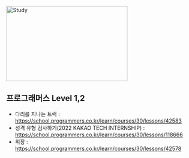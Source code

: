 
<img src="https://user-images.githubusercontent.com/48742378/188807515-acd7d68d-4ca4-4381-99d6-d78e065ccd50.jpg" text-align="center" width="80%" height="200px" title="Study" alt="Study"></img><br />

## 프로그래머스 Level 1,2 <br />
- 다리를 지나는 트럭 : https://school.programmers.co.kr/learn/courses/30/lessons/42583
- 성격 유형 검사하기(2022 KAKAO TECH INTERNSHIP) : https://school.programmers.co.kr/learn/courses/30/lessons/118666
- 위장 : https://school.programmers.co.kr/learn/courses/30/lessons/42578
